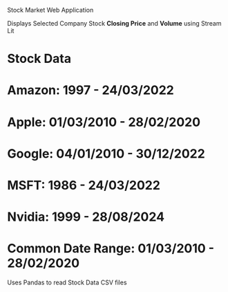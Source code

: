 Stock Market Web Application

Displays Selected Company Stock **Closing Price** and **Volume** using Stream Lit
# Stock Data 
# Amazon: 1997 - 24/03/2022
# Apple: 01/03/2010 - 28/02/2020
# Google: 04/01/2010 - 30/12/2022
# MSFT: 1986 - 24/03/2022
# Nvidia: 1999 - 28/08/2024
# Common Date Range: 01/03/2010 - 28/02/2020
Uses Pandas to read Stock Data CSV files 
